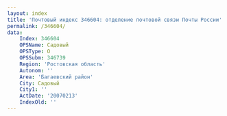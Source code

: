 ```yaml
---
layout: index
title: 'Почтовый индекс 346604: отделение почтовой связи Почты России'
permalink: /346604/
data:
    Index: 346604
    OPSName: Садовый
    OPSType: О
    OPSSubm: 346739
    Region: 'Ростовская область'
    Autonom: ''
    Area: 'Багаевский район'
    City: Садовый
    City1: ''
    ActDate: '20070213'
    IndexOld: ''
---
```

